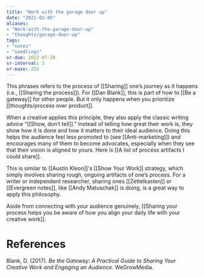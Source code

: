 ```yaml
---
title: "Work with the garage door up"
date: "2021-02-05"
aliases:
- "Work-with-the-garage-door-up"
- "thoughts/garage-door-up"
tags:
- "notes"
- "seedlings"
sr-due: 2022-07-28
sr-interval: 3
sr-ease: 252
---
```


This phrases refers to the process of [[Sharing]] one’s journey as it happens (i.e., [[Sharing the process]]). For [[Dan Blank]], this is part of how to [[Be a gateway]] for other people. But it only happens when you prioritize [[thoughts/process over product]].

When a creative applies this principle, they also apply the classic writing advice “[[Show, don’t tell]].” Instead of telling how great their work is, they show how it is done and how it matters to their ideal audience. Doing this helps the audience feel less promoted to (see [[Anti-marketing]]) and encourages many of them to become advocates, especially when they see that their vision is aligned to yours. Here is [[A list of process artifacts I could share]].

This is similar to [[Austin Kleon]]'s [[Show Your Work]] strategy, which simply involves sharing rough, ongoing artifacts of one’s process. For a writer or independent researcher, sharing ones [[Zettelkasten]] or [[Evergreen notes]], like [[Andy Matuschak]] is doing, is a great way to apply this philosophy.

Aside from connecting with your audience genuinely, [[Sharing your process helps you be aware of how you align your daily life with your creative work]].

# References

Blank, D. (2017). *Be the Gateway: A Practical Guide to Sharing Your Creative Work and Engaging an Audience*. WeGrowMedia.